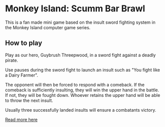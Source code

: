 # Monkey Island: Scumm Bar Brawl

This is a fan made mini game based on the insult sword fighting system in the Monkey Island computer game series.

## How to play

Play as our hero, Guybrush Threepwood, in a sword fight against a deadly pirate.

Use pauses during the sword fight to launch an insult such as "You fight like a Dairy Farmer". 

The opponent will then be forced to respond with a comeback. If the comeback is sufficiently insulting, they will win the upper hand in the battle. If not, they will be fought down. Whoever retains the upper hand will be able to throw the next insult.

Usually three successfully landed insults will ensure a combatants victory.

[Read more here](https://monkeyisland.fandom.com/wiki/Insult_Sword_Fighting)

